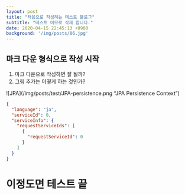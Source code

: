 ```yaml
---
layout: post
title: "처음으로 작성하는 테스트 블로그"
subtitle: "테스트 이므로 삭제 합니다."
date: 2020-04-15 22:45:13 +0900
background: '/img/posts/06.jpg'
---
```


## 마크 다운 형식으로 작성 시작
1. 마크 다운으로 작성하면 잘 될까?
2. 그림 추가는 어떻게 하는 것인가?

![JPA](/img/posts/test/JPA-persistence.png “JPA Persistence Context”)

```json
{
  "language": "ja",
  "serviceId": 0,
  "serviceInfo": {
    "requestServiceIds": [
      {
        "requestServiceId": 0
      }
    ]
  }
}

```

# 이정도면 테스트 끝